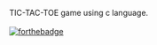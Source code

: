 TIC-TAC-TOE game using c language.<br><br>
[![forthebadge](https://forthebadge.com/images/badges/made-with-c.svg)](https://forthebadge.com)
